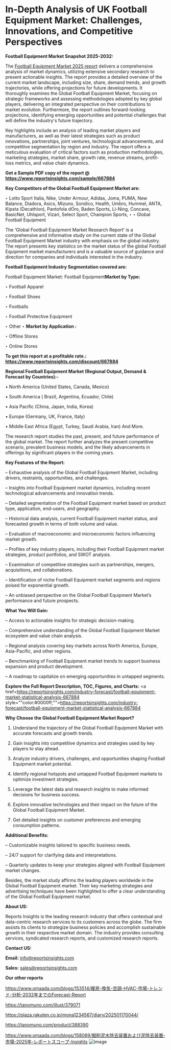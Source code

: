 # In-Depth Analysis of UK Football Equipment Market: Challenges, Innovations, and Competitive Perspectives

<strong>Football Equipment Market Snapshot 2025-2032:</strong>

The <a href=https://www.reportsinsights.com/sample/667884>Football Equipment Market 2025 report</a> delivers a comprehensive analysis of market dynamics, utilizing extensive secondary research to present actionable insights. The report provides a detailed overview of the current market landscape, including size, share, demand trends, and growth trajectories, while offering projections for future developments. It thoroughly examines the Global Football Equipment Market, focusing on strategic frameworks and assessing methodologies adopted by key global players, delivering an integrated perspective on their contributions to market evolution. Furthermore, the report outlines forward-looking projections, identifying emerging opportunities and potential challenges that will define the industry's future trajectory.

Key highlights include an analysis of leading market players and manufacturers, as well as their latest strategies such as product innovations, partnerships, joint ventures, technological advancements, and competitive segmentation by region and industry. The report offers a meticulous evaluation of critical factors such as production methodologies, marketing strategies, market share, growth rate, revenue streams, profit-loss metrics, and value chain dynamics.

<strong>Get a Sample PDF copy of the report @ <a href=https://www.reportsinsights.com/sample/667884 style=color:#0000ff;>https://www.reportsinsights.com/sample/667884</a></strong>

<strong>Key Competitors of the Global Football Equipment Market are:</strong>

‣ Lotto Sport Italia, Nike, Under Armour, Adidas, Joma, PUMA, New Balance, Diadora, Asics, Mizuno, Sondico, Health, Umbro, Hummel, ANTA, Kipsta (Decathlon), Pantofola dOro, Baden Sports, Li-Ning, Concave, BasicNet, Uhlsport, Vizari, Select Sport, Champion Sports,
‣ 
‣ Global Football Equipment

The ‘Global Football Equipment Market Research Report’ is a comprehensive and informative study on the current state of the Global Football Equipment Market industry with emphasis on the global industry. The report presents key statistics on the market status of the global Football Equipment market manufacturers and is a valuable source of guidance and direction for companies and individuals interested in the industry.

<strong>Football Equipment Industry Segmentation covered are:</strong>

Football Equipment Market: 
Football Equipment<strong>Market by Type:</strong>

‣ Football Apparel

‣ Football Shoes

‣ Footballs

‣ Football Protective Equipment

‣ Other
‣ 
<strong>Market by Application :</strong>

‣ Offline Stores

‣ Online Stores

<strong>To get this report at a profitable rate.: <a href=https://www.reportsinsights.com/discount/667884 style=color:#0000ff;>https://www.reportsinsights.com/discount/667884</a></strong>

<strong>Regional Football Equipment Market (Regional Output, Demand &amp; Forecast by Countries):-</strong>

• North America (United States, Canada, Mexico)

• South America ( Brazil, Argentina, Ecuador, Chile)

• Asia Pacific (China, Japan, India, Korea)

• Europe (Germany, UK, France, Italy)

• Middle East Africa (Egypt, Turkey, Saudi Arabia, Iran) And More.

The research report studies the past, present, and future performance of the global market. The report further analyzes the present competitive scenario, prevalent business models, and the likely advancements in offerings by significant players in the coming years.

<strong>Key Features of the Report:</strong>

– Exhaustive analysis of the Global Football Equipment Market, including drivers, restraints, opportunities, and challenges.

– Insights into Football Equipment market dynamics, including recent technological advancements and innovation trends.

– Detailed segmentation of the Football Equipment market based on product type, application, end-users, and geography.

– Historical data analysis, current Football Equipment market status, and forecasted growth in terms of both volume and value.

– Evaluation of macroeconomic and microeconomic factors influencing market growth.

– Profiles of key industry players, including their Football Equipment market strategies, product portfolios, and SWOT analysis.

– Examination of competitive strategies such as partnerships, mergers, acquisitions, and collaborations.

– Identification of niche Football Equipment market segments and regions poised for exponential growth.

– An unbiased perspective on the Global Football Equipment Market’s performance and future prospects.

<strong>What You Will Gain:</strong>

– Access to actionable insights for strategic decision-making.

– Comprehensive understanding of the Global Football Equipment Market ecosystem and value chain analysis.

– Regional analysis covering key markets across North America, Europe, Asia-Pacific, and other regions.

– Benchmarking of Football Equipment market trends to support business expansion and product development.

– A roadmap to capitalize on emerging opportunities in untapped segments.

<strong>Explore the Full Report Description, TOC, Figures, and Charts:</strong>
<a href=https://reportsinsights.com/industry-forecast/football-equipment-market-statistical-analysis-667884 style=""color:#0000ff;"">https://reportsinsights.com/industry-forecast/football-equipment-market-statistical-analysis-667884</a>

<strong>Why Choose the Global Football Equipment Market Report?</strong>

1. Understand the trajectory of the Global Football Equipment Market with accurate forecasts and growth trends.

2. Gain insights into competitive dynamics and strategies used by key players to stay ahead.

3. Analyze industry drivers, challenges, and opportunities shaping Football Equipment market potential.

4. Identify regional hotspots and untapped Football Equipment markets to optimize investment strategies.

5. Leverage the latest data and research insights to make informed decisions for business success.

6. Explore innovative technologies and their impact on the future of the Global Football Equipment Market.

7. Get detailed insights on customer preferences and emerging consumption patterns.

<strong>Additional Benefits:</strong>

– Customizable insights tailored to specific business needs.

– 24/7 support for clarifying data and interpretations.

– Quarterly updates to keep your strategies aligned with Football Equipment market changes.

Besides, the market study affirms the leading players worldwide in the Global Football Equipment market. Their key marketing strategies and advertising techniques have been highlighted to offer a clear understanding of the Global Football Equipment market.

<strong><strong>About US</strong>:</strong>

Reports Insights is the leading research industry that offers contextual and data-centric research services to its customers across the globe. The firm assists its clients to strategize business policies and accomplish sustainable growth in their respective market domain. The industry provides consulting services, syndicated research reports, and customized research reports.

<strong>Contact US:</strong>

<p class=><b>Email:</b> <a href=mailto:info@reportsinsights.com>info@reportsinsights.com</a></p>
<p class=><b>Sales:</b> <a href=mailto:sales@reportsinsights.com>sales@reportsinsights.com</a></p>

<strong>Our other reports</strong>

<a href=https://www.omaada.com/blogs/153514/暖房-換気-空調-HVAC-市場-トレンド-分析-2032年までのForecast-Report>https://www.omaada.com/blogs/153514/暖房-換気-空調-HVAC-市場-トレンド-分析-2032年までのForecast-Report</a>

<a href=https://tanomuno.com/illust/379071>https://tanomuno.com/illust/379071</a>

<a href=https://plaza.rakuten.co.jp/mona1234567/diary/202501170044/>https://plaza.rakuten.co.jp/mona1234567/diary/202501170044/</a>

<a href=https://tanomuno.com/product/388390>https://tanomuno.com/product/388390</a>

<a href=https://www.omaada.com/blogs/158069/掘削泥水除去装置および泥除去装置-市場-2025年-レポートスコープ-Insights>https://www.omaada.com/blogs/158069/掘削泥水除去装置および泥除去装置-市場-2025年-レポートスコープ-Insights</a>
![image](https://github.com/user-attachments/assets/9118959c-2d91-4807-b43a-87869ad44ca6)
